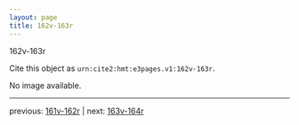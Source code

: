 ```yaml
---
layout: page
title: 162v-163r
---
```


162v-163r

Cite this object as `urn:cite2:hmt:e3pages.v1:162v-163r`.

No image available. 



---

previous: [161v-162r](../161v-162r/) | next: [163v-164r](../163v-164r/)
